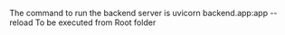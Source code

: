 
The command to run the backend server is
  uvicorn backend.app:app --reload
  To be executed from Root folder
  